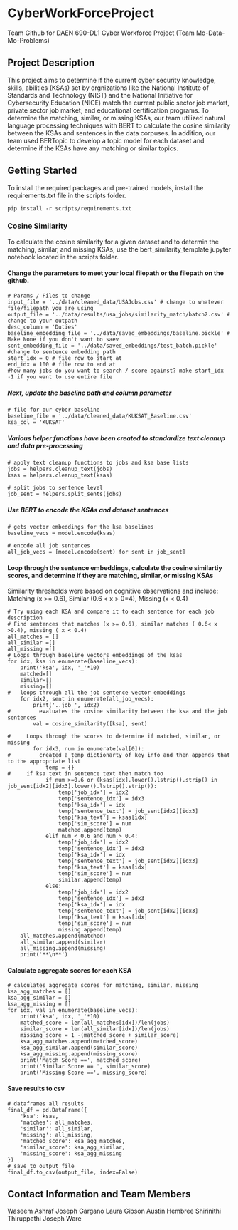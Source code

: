 # CyberWorkForceProject
Team Github for DAEN 690-DL1 Cyber Workforce Project (Team Mo-Data-Mo-Problems)


## Project Description
This project aims to determine if the current cyber security knowledge, skills, abilities (KSAs) set by orgnizations like the National Institute of Standards and Technology (NIST) and the National Initiative for Cybersecurity Education (NICE) match the current public sector job market, private sector job market, and educational certification programs. To determine the matching, similar, or missing KSAs, our team utilized natural language processing techniques with BERT to calculate the cosine similarity between the KSAs and sentences in the data corpuses. In addition, our team used BERTopic to develop a topic model for each dataset and determine if the KSAs have any matching or similar topics.


## Getting Started
To install the required packages and pre-trained models, install the requirements.txt file in the scripts folder.
```
pip install -r scripts/requirements.txt
```
### Cosine Similarity
To calculate the cosine similarity for a given dataset and to determin the matching, similar, and missing KSAs, use the bert_similarity_template jupyter notebook located in the scripts folder.

#### Change the parameters to meet your local filepath or the filepath on the github.
```
# Params / Files to change 
input_file = '../data/cleaned_data/USAJobs.csv' # change to whatever file/filepath you are using
output_file = '../data/results/usa_jobs/similarity_match/batch2.csv' # change to your outpath
desc_column = 'Duties'
baseline_embedding_file = '../data/saved_embeddings/baseline.pickle' # Make None if you don't want to saev
sent_embedding_file = '../data/saved_embeddings/test_batch.pickle' #change to sentence embedding path
start_idx = 0 # file row to start at
end_idx = 100 # file row to end at
#how many jobs do you want to search / score against? make start_idx -1 if you want to use entire file
```
##### Next, update the baseline path and column parameter
```
# file for our cyber baseline
baseline_file = '../data/cleaned_data/KUKSAT_Baseline.csv'
ksa_col = 'KUKSAT'
```
##### Various helper functions have been created to standardize text cleanup and data pre-processing
```
# apply text cleanup functions to jobs and ksa base lists
jobs = helpers.cleanup_text(jobs)
ksas = helpers.cleanup_text(ksas)

# split jobs to sentence level
job_sent = helpers.split_sents(jobs)
```

##### Use BERT to encode the KSAs and dataset sentences
```
# gets vector embeddings for the ksa baselines
baseline_vecs = model.encode(ksas)

# encode all job sentences
all_job_vecs = [model.encode(sent) for sent in job_sent]
```

#### Loop through the sentence embeddings, calculate the cosine similartiy scores, and determine if they are matching, similar, or missing KSAs
Similarity thresholds were based on cognitive observations and include: Matching (x >= 0.6), Similar (0.6 < x > 0=4), Missing (x < 0.4)
```
# Try using each KSA and compare it to each sentence for each job description
# Find sentences that matches (x >= 0.6), similar matches ( 0.6< x >0.4), missing ( x < 0.4)
all_matches = []
all_similar =[]
all_missing =[]
# Loops through baseline vectors embeddings of the ksas
for idx, ksa in enumerate(baseline_vecs):
    print('ksa', idx, '_'*10)
    matched=[]
    similar=[]
    missing=[]
#   loops through all the job sentence vector embeddings
    for idx2, sent in enumerate(all_job_vecs):
        print('..job ', idx2)
#         evaluates the cosine similarity between the ksa and the job sentences
        val = cosine_similarity([ksa], sent)
    
#     Loops through the scores to determine if matched, similar, or missing
        for idx3, num in enumerate(val[0]):
#         created a temp dictionarty of key info and then appends that to the appropriate list
            temp = {}
#     if ksa text in sentence text then match too
            if num >=0.6 or (ksas[idx].lower().lstrip().strip() in job_sent[idx2][idx3].lower().lstrip().strip()):
                temp['job_idx'] = idx2
                temp['sentence_idx'] = idx3
                temp['ksa_idx'] = idx
                temp['sentence_text'] = job_sent[idx2][idx3]
                temp['ksa_text'] = ksas[idx]
                temp['sim_score'] = num
                matched.append(temp)
            elif num < 0.6 and num > 0.4:
                temp['job_idx'] = idx2
                temp['sentence_idx'] = idx3
                temp['ksa_idx'] = idx
                temp['sentence_text'] = job_sent[idx2][idx3]
                temp['ksa_text'] = ksas[idx]
                temp['sim_score'] = num
                similar.append(temp)
            else:
                temp['job_idx'] = idx2
                temp['sentence_idx'] = idx3
                temp['ksa_idx'] = idx
                temp['sentence_text'] = job_sent[idx2][idx3]
                temp['ksa_text'] = ksas[idx]
                temp['sim_score'] = num
                missing.append(temp)
    all_matches.append(matched)
    all_similar.append(similar)
    all_missing.append(missing)
    print('**\n**')
```

#### Calculate aggregate scores for each KSA
```
# calculates aggregate scores for matching, similar, missing
ksa_agg_matches = []
ksa_agg_similar = []
ksa_agg_missing = []
for idx, val in enumerate(baseline_vecs):
    print('ksa', idx, '_'*10)
    matched_score = len(all_matches[idx])/len(jobs)
    similar_score = len(all_similar[idx])/len(jobs)
    missing_score = 1 -(matched_score + similar_score)
    ksa_agg_matches.append(matched_score)
    ksa_agg_similar.append(similar_score)
    ksa_agg_missing.append(missing_score)
    print('Match Score ==', matched_score)
    print('Similar Score == ', similar_score)
    print('Missing Score ==', missing_score)
```

#### Save results to csv
```
# dataframes all results
final_df = pd.DataFrame({
    'ksa': ksas,
    'matches': all_matches,
    'similar': all_similar,
    'missing': all_missing,
    'matched_score': ksa_agg_matches,
    'similar_score': ksa_agg_similar,
    'missing_score': ksa_agg_missing
})
# save to output_file
final_df.to_csv(output_file, index=False)
```

## Contact Information and Team Members
Waseem Ashraf
Joseph Gargano
Laura Gibson
Austin Hembree
Shirinithi Thiruppathi
Joseph Ware
